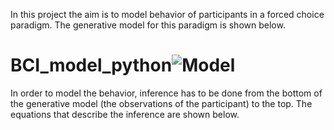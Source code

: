 In this project the aim is to model behavior of participants in a forced choice paradigm. The generative model for this paradigm is shown below.
# BCI_model_python![Model](https://github.com/JochemBeurskens/BCI_model_python/assets/81189783/17e645c1-0009-46a7-acc5-85a5c6007e01)
In order to model the behavior, inference has to be done from the bottom of the generative model (the observations of the participant) to the top.
The equations that describe the inference are shown below.
